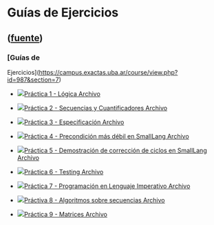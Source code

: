 # Guías de Ejercicios
([fuente](https://campus.exactas.uba.ar/course/view.php?id=987&section=7))
---
### [Guías de
Ejercicios](https://campus.exactas.uba.ar/course/view.php?id=987&section=7)

  - [![ ](https://campus.exactas.uba.ar/theme/image.php/aardvark/core/1524752928/f/pdf-24)Práctica 1 - Lógica Archivo](https://campus.exactas.uba.ar/mod/resource/view.php?id=60076)

  - [![ ](https://campus.exactas.uba.ar/theme/image.php/aardvark/core/1524752928/f/pdf-24)Práctica 2 - Secuencias y Cuantificadores Archivo](https://campus.exactas.uba.ar/mod/resource/view.php?id=60623)

  - [![ ](https://campus.exactas.uba.ar/theme/image.php/aardvark/core/1524752928/f/pdf-24)Práctica 3 - Especificación Archivo](https://campus.exactas.uba.ar/mod/resource/view.php?id=60866)

  - [![ ](https://campus.exactas.uba.ar/theme/image.php/aardvark/core/1524752928/f/pdf-24)Práctica 4 - Precondición más débil en SmallLang Archivo](https://campus.exactas.uba.ar/mod/resource/view.php?id=61208)

  - [![ ](https://campus.exactas.uba.ar/theme/image.php/aardvark/core/1524752928/f/pdf-24)Práctica 5 - Demostración de corrección de ciclos en SmallLang Archivo](https://campus.exactas.uba.ar/mod/resource/view.php?id=62027)

  - [![ ](https://campus.exactas.uba.ar/theme/image.php/aardvark/core/1524752928/f/pdf-24)Práctica 6 - Testing Archivo](https://campus.exactas.uba.ar/mod/resource/view.php?id=62892)

  - [![ ](https://campus.exactas.uba.ar/theme/image.php/aardvark/core/1524752928/f/pdf-24)Práctica 7 - Programación en Lenguaje Imperativo Archivo](https://campus.exactas.uba.ar/mod/resource/view.php?id=63033)

  - [![ ](https://campus.exactas.uba.ar/theme/image.php/aardvark/core/1524752928/f/pdf-24)Práctiva 8 - Algoritmos sobre secuencias Archivo](https://campus.exactas.uba.ar/mod/resource/view.php?id=63339)

  - [![ ](https://campus.exactas.uba.ar/theme/image.php/aardvark/core/1524752928/f/pdf-24)Práctica 9 - Matrices Archivo](https://campus.exactas.uba.ar/mod/resource/view.php?id=63594)

